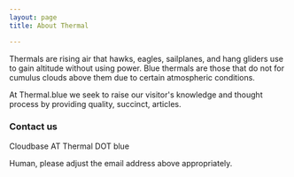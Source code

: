```yaml
---
layout: page
title: About Thermal

---
```

Thermals are rising air that hawks, eagles, sailplanes, and hang gliders use to gain altitude without using power. Blue thermals are those that do not for cumulus clouds above them due to certain atmospheric conditions.

At Thermal.blue we seek to raise our visitor's knowledge and thought process by providing quality, succinct, articles.

### Contact us 

Cloudbase AT Thermal DOT blue

Human, please adjust the email address above appropriately.
